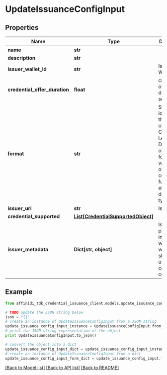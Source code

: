 # UpdateIssuanceConfigInput

## Properties

| Name                          | Type                                                                | Description                                                                                                                                           | Notes      |
| ----------------------------- | ------------------------------------------------------------------- | ----------------------------------------------------------------------------------------------------------------------------------------------------- | ---------- |
| **name**                      | **str**                                                             |                                                                                                                                                       | [optional] |
| **description**               | **str**                                                             |                                                                                                                                                       | [optional] |
| **issuer_wallet_id**          | **str**                                                             | Issuer Wallet id                                                                                                                                      | [optional] |
| **credential_offer_duration** | **float**                                                           | credential offer duration in second                                                                                                                   | [optional] |
| **format**                    | **str**                                                             | String identifying the format of this Credential, i.e., ldp_vc. Depending on the format value, the object contains further elements defining the type | [optional] |
| **issuer_uri**                | **str**                                                             | Issuer URI                                                                                                                                            | [optional] |
| **credential_supported**      | [**List[CredentialSupportedObject]**](CredentialSupportedObject.md) |                                                                                                                                                       | [optional] |
| **issuer_metadata**           | **Dict[str, object]**                                               | Issuer public information wallet may want to show to user during consent confirmation                                                                 | [optional] |

## Example

```python
from affinidi_tdk_credential_issuance_client.models.update_issuance_config_input import UpdateIssuanceConfigInput

# TODO update the JSON string below
json = "{}"
# create an instance of UpdateIssuanceConfigInput from a JSON string
update_issuance_config_input_instance = UpdateIssuanceConfigInput.from_json(json)
# print the JSON string representation of the object
print UpdateIssuanceConfigInput.to_json()

# convert the object into a dict
update_issuance_config_input_dict = update_issuance_config_input_instance.to_dict()
# create an instance of UpdateIssuanceConfigInput from a dict
update_issuance_config_input_form_dict = update_issuance_config_input.from_dict(update_issuance_config_input_dict)
```

[[Back to Model list]](../README.md#documentation-for-models) [[Back to API list]](../README.md#documentation-for-api-endpoints) [[Back to README]](../README.md)
